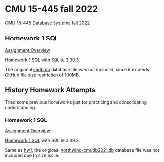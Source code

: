 # CMU 15-445 fall 2022

[CMU 15-445 Database Systems fall 2022](https://15445.courses.cs.cmu.edu/fall2022/)

## Homework 1 SQL

[Assignment Overview](https://15445.courses.cs.cmu.edu/fall2022/homework1/)

[Homework 1 SQL](./hw1_SQL/) with SQLite 3.39.3

The origional [imdb.db](https://15445.courses.cs.cmu.edu/fall2022/files/imdb-cmudb2022.db.gz) database file was not included, since it exceeds GitHub file size restriction of 100MB. 

## History Homework Attempts

Tried some previous homeworks just for practicing and consolidating understanding. 

### Homework 1 SQL

[Assignment Overview](https://15445.courses.cs.cmu.edu/fall2021/homework1/)

[Homework 1 SQL](./history_hw/fa21_hw1_SQL/) with SQLite 3.39.3

Same as [hw1](#Homework-1-SQL), the origional [northwind-cmudb2021.db](https://15445.courses.cs.cmu.edu/fall2021/files/northwind-cmudb2021.db.gz) database file was not included due to size issue. 
